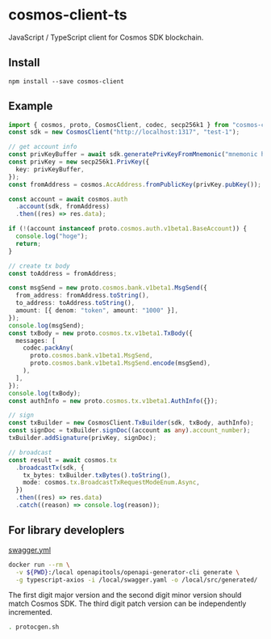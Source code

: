 # cosmos-client-ts

JavaScript / TypeScript client for Cosmos SDK blockchain.

## Install

```shell
npm install --save cosmos-client
```

## Example

```typescript
import { cosmos, proto, CosmosClient, codec, secp256k1 } from "cosmos-client";
const sdk = new CosmosClient("http://localhost:1317", "test-1");

// get account info
const privKeyBuffer = await sdk.generatePrivKeyFromMnemonic("mnemonic here");
const privKey = new secp256k1.PrivKey({
  key: privKeyBuffer,
});
const fromAddress = cosmos.AccAddress.fromPublicKey(privKey.pubKey());

const account = await cosmos.auth
  .account(sdk, fromAddress)
  .then((res) => res.data);

if (!(account instanceof proto.cosmos.auth.v1beta1.BaseAccount)) {
  console.log("hoge");
  return;
}

// create tx body
const toAddress = fromAddress;

const msgSend = new proto.cosmos.bank.v1beta1.MsgSend({
  from_address: fromAddress.toString(),
  to_address: toAddress.toString(),
  amount: [{ denom: "token", amount: "1000" }],
});
console.log(msgSend);
const txBody = new proto.cosmos.tx.v1beta1.TxBody({
  messages: [
    codec.packAny(
      proto.cosmos.bank.v1beta1.MsgSend,
      proto.cosmos.bank.v1beta1.MsgSend.encode(msgSend),
    ),
  ],
});
console.log(txBody);
const authInfo = new proto.cosmos.tx.v1beta1.AuthInfo({});

// sign
const txBuilder = new CosmosClient.TxBuilder(sdk, txBody, authInfo);
const signDoc = txBuilder.signDoc((account as any).account_number);
txBuilder.addSignature(privKey, signDoc);

// broadcast
const result = await cosmos.tx
  .broadcastTx(sdk, {
    tx_bytes: txBuilder.txBytes().toString(),
    mode: cosmos.tx.BroadcastTxRequestModeEnum.Async,
  })
  .then((res) => res.data)
  .catch((reason) => console.log(reason));
```

## For library developlers

[swagger.yml](https://github.com/cosmos/cosmos-sdk/blob/master/client/lcd/swagger-ui/swagger.yaml)

```bash
docker run --rm \
  -v ${PWD}:/local openapitools/openapi-generator-cli generate \
  -g typescript-axios -i /local/swagger.yaml -o /local/src/generated/
```

The first digit major version and the second digit minor version should match Cosmos SDK.
The third digit patch version can be independently incremented.

```bash
. protocgen.sh
```
